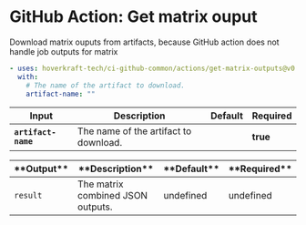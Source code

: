 <!-- start title -->

# GitHub Action: Get matrix ouput

<!-- end title -->
<!-- start description -->

Download matrix ouputs from artifacts, because GitHub action does not handle job outputs for matrix

<!-- end description -->
<!-- start contents -->
<!-- end contents -->
<!-- start usage -->

```yaml
- uses: hoverkraft-tech/ci-github-common/actions/get-matrix-outputs@v0.3.3
  with:
    # The name of the artifact to download.
    artifact-name: ""
```

<!-- end usage -->
<!-- start inputs -->

| **Input**                      | **Description**                       | **Default** | **Required** |
| ------------------------------ | ------------------------------------- | ----------- | ------------ |
| **<code>artifact-name</code>** | The name of the artifact to download. |             | **true**     |

<!-- end inputs -->
<!-- start outputs -->

| \***\*Output\*\***  | \***\*Description\*\***           | \***\*Default\*\*** | \***\*Required\*\*** |
| ------------------- | --------------------------------- | ------------------- | -------------------- |
| <code>result</code> | The matrix combined JSON outputs. | undefined           | undefined            |

<!-- end outputs -->
<!-- start [.github/ghadocs/examples/] -->
<!-- end [.github/ghadocs/examples/] -->
